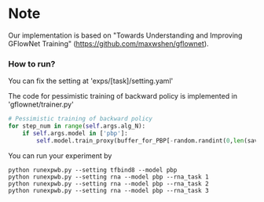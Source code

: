 # Note
Our implementation is based on "Towards Understanding and Improving GFlowNet Training" (https://github.com/maxwshen/gflownet). 


### How to run?

You can fix the setting at 'exps/[task]/setting.yaml'

The code for pessimistic training of backward policy is implemented in 'gflownet/trainer.py'

```python
# Pessimistic training of backward policy
for step_num in range(self.args.alg_N):
    if self.args.model in ['pbp']:
        self.model.train_proxy(buffer_for_PBP[-random.randint(0,len(save_temp)-1)])
```

You can run your experiment by 

```
python runexpwb.py --setting tfbind8 --model pbp 
python runexpwb.py --setting rna --model pbp --rna_task 1 
python runexpwb.py --setting rna --model pbp --rna_task 2 
python runexpwb.py --setting rna --model pbp --rna_task 3 
```
